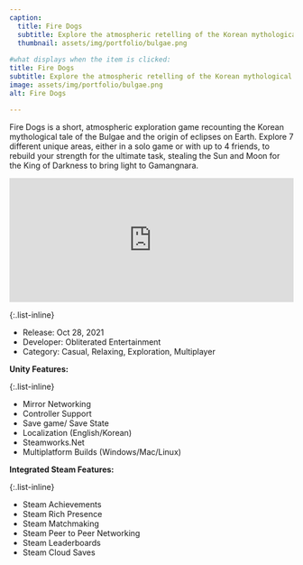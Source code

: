 ```yaml
---
caption: 
  title: Fire Dogs 
  subtitle: Explore the atmospheric retelling of the Korean mythological tale of the Bulgae and their pursuit of the Sun and Moon for their master, the King of Darkness.
  thumbnail: assets/img/portfolio/bulgae.png
  
#what displays when the item is clicked:
title: Fire Dogs 
subtitle: Explore the atmospheric retelling of the Korean mythological tale of the Bulgae and their pursuit of the Sun and Moon for their master, the King of Darkness.
image: assets/img/portfolio/bulgae.png
alt: Fire Dogs 

---
```

Fire Dogs is a short, atmospheric exploration game recounting the Korean mythological tale of the Bulgae and the origin of eclipses on Earth.
Explore 7 different unique areas, either in a solo game or with up to 4 friends, to rebuild your strength for the ultimate task, stealing the Sun and Moon for the King of Darkness to bring light to Gamangnara.

<iframe src="https://store.steampowered.com/widget/1622920/" frameborder="0" width="100%" height="220"></iframe>

{:.list-inline} 
- Release: Oct 28, 2021
- Developer: Obliterated Entertainment 
- Category: Casual, Relaxing, Exploration, Multiplayer

**Unity Features:**

{:.list-inline} 
- Mirror Networking
- Controller Support
- Save game/ Save State
- Localization (English/Korean)
- Steamworks.Net
- Multiplatform Builds (Windows/Mac/Linux)

**Integrated Steam Features:**

{:.list-inline}
- Steam Achievements
- Steam Rich Presence
- Steam Matchmaking
- Steam Peer to Peer Networking
- Steam Leaderboards
- Steam Cloud Saves

